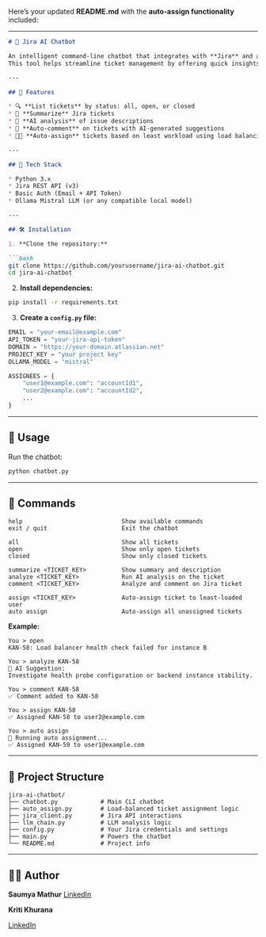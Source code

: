 Here’s your updated **README.md** with the **auto-assign functionality** included:

---

````markdown
# 🤖 Jira AI Chatbot

An intelligent command-line chatbot that integrates with **Jira** and a **language model** to analyze, summarize, comment, and assign Jira tickets.
This tool helps streamline ticket management by offering quick insights and updates using natural language understanding.

---

## 🚀 Features

* 🔍 **List tickets** by status: all, open, or closed  
* 📄 **Summarize** Jira tickets  
* 🧠 **AI analysis** of issue descriptions  
* 💬 **Auto-comment** on tickets with AI-generated suggestions  
* 🧑‍💼 **Auto-assign** tickets based on least workload using load balancing  

---

## 🧠 Tech Stack

* Python 3.x  
* Jira REST API (v3)  
* Basic Auth (Email + API Token)  
* Ollama Mistral LLM (or any compatible local model)  

---

## 🛠️ Installation

1. **Clone the repository:**

```bash
git clone https://github.com/yourusername/jira-ai-chatbot.git
cd jira-ai-chatbot
````

2. **Install dependencies:**

```bash
pip install -r requirements.txt
```

3. **Create a `config.py` file:**

```python
EMAIL = "your-email@example.com"
API_TOKEN = "your-jira-api-token"
DOMAIN = "https://your-domain.atlassian.net"
PROJECT_KEY = "your project key"
OLLAMA_MODEL = "mistral"

ASSIGNEES = {
    "user1@example.com": "accountId1",
    "user2@example.com": "accountId2",
    ...
}
```

---

## 💬 Usage

Run the chatbot:

```bash
python chatbot.py
```

---

## 🔧 Commands

```
help                            Show available commands  
exit / quit                     Exit the chatbot  

all                             Show all tickets  
open                            Show only open tickets  
closed                          Show only closed tickets  

summarize <TICKET_KEY>          Show summary and description  
analyze <TICKET_KEY>            Run AI analysis on the ticket  
comment <TICKET_KEY>            Analyze and comment on Jira ticket  

assign <TICKET_KEY>             Auto-assign ticket to least-loaded user  
auto assign                     Auto-assign all unassigned tickets  
```

**Example:**

```
You > open  
KAN-58: Load balancer health check failed for instance B  

You > analyze KAN-58  
🧠 AI Suggestion:  
Investigate health probe configuration or backend instance stability.  

You > comment KAN-58  
✅ Comment added to KAN-58  

You > assign KAN-58  
✅ Assigned KAN-58 to user2@example.com  

You > auto assign  
🔄 Running auto assignment...  
✅ Assigned KAN-59 to user1@example.com  
```

---

## 📁 Project Structure

```
jira-ai-chatbot/
├── chatbot.py            # Main CLI chatbot  
├── auto_assign.py        # Load-balanced ticket assignment logic  
├── jira_client.py        # Jira API interactions  
├── llm_chain.py          # LLM analysis logic  
├── config.py             # Your Jira credentials and settings  
├── main.py               # Powers the chatbot  
└── README.md             # Project info  
```

---

## 👩‍💻 Author

**Saumya Mathur**
[LinkedIn](https://www.linkedin.com/in/saumya-mathur-60351a270/)


**Kriti Khurana**

[LinkedIn](https://www.linkedin.com/in/kriti-khurana-24b059286/) 

